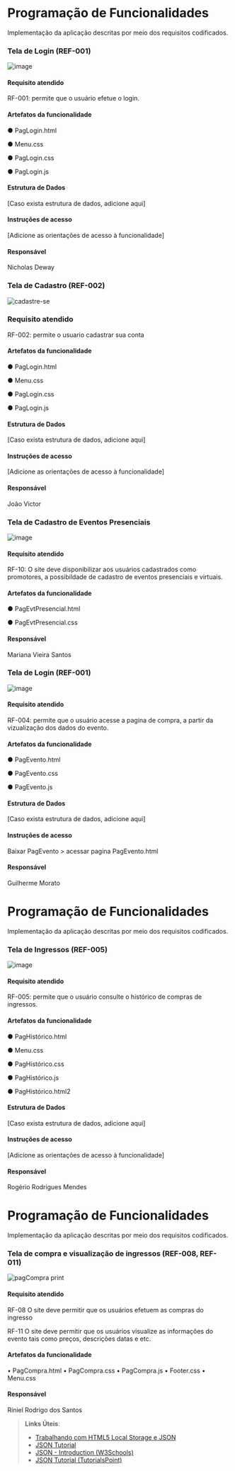 # Programação de Funcionalidades

Implementação da aplicação descritas por meio dos requisitos codificados. 

### Tela de Login (REF-001)

![image](https://github.com/ICEI-PUC-Minas-PMV-ADS/ADS-EIXO-1-MARCAE/assets/65633444/84ae0549-abb5-4d0a-91cc-8279a7b18c89)


#### Requisito atendido

RF-001: permite que o usuário efetue o login.


#### Artefatos da funcionalidade

● PagLogin.html

● Menu.css

● PagLogin.css

● PagLogin.js


#### Estrutura de Dados

[Caso exista estrutura de dados, adicione aqui]


#### Instruções de acesso

[Adicione as orientações de acesso à funcionalidade]


#### Responsável
Nicholas Deway


### Tela de Cadastro (REF-002)

![cadastre-se](https://github.com/ICEI-PUC-Minas-PMV-ADS/ADS-EIXO-1-MARCAE/assets/144181666/6c1bd445-4c2e-4c7f-bb6c-cf9d6f6b83bf)


### Requisito atendido

RF-002: permite o usuario cadastrar sua conta

#### Artefatos da funcionalidade

● PagLogin.html

● Menu.css

● PagLogin.css

● PagLogin.js


#### Estrutura de Dados

[Caso exista estrutura de dados, adicione aqui]


#### Instruções de acesso

[Adicione as orientações de acesso à funcionalidade]


#### Responsável
João Victor



### Tela de Cadastro de Eventos Presenciais

![image](https://github.com/ICEI-PUC-Minas-PMV-ADS/ADS-EIXO-1-MARCAE/assets/32981763/483dd3ef-dfc5-4ff0-b1fa-0177dadaca45)


#### Requisito atendido

RF-10: O site deve disponibilizar aos usuários cadastrados como promotores, a possibildade de cadastro de eventos presenciais e virtuais.

#### Artefatos da funcionalidade

● PagEvtPresencial.html

● PagEvtPresencial.css

#### Responsável

Mariana Vieira Santos


### Tela de Login (REF-001)

![image](https://github.com/ICEI-PUC-Minas-PMV-ADS/ADS-EIXO-1-MARCAE/assets/65633444/84ae0549-abb5-4d0a-91cc-8279a7b18c89)


#### Requisito atendido

RF-004: permite que o usuário acesse a pagina de compra, a partir da vizualização dos dados do evento.


#### Artefatos da funcionalidade

● PagEvento.html

● PagEvento.css

● PagEvento.js


#### Estrutura de Dados

[Caso exista estrutura de dados, adicione aqui]


#### Instruções de acesso

Baixar PagEvento > acessar pagina PagEvento.html


#### Responsável
Guilherme Morato

# Programação de Funcionalidades

Implementação da aplicação descritas por meio dos requisitos codificados. 

### Tela de Ingressos (REF-005)

![image](https://github.com/ICEI-PUC-Minas-PMV-ADS/ADS-EIXO-1-MARCAE/assets/65633444/84ae0549-abb5-4d0a-91cc-8279a7b18c89)


#### Requisito atendido

RF-005: permite que o usuário consulte o histórico de compras de ingressos.


#### Artefatos da funcionalidade

● PagHistórico.html

● Menu.css

● PagHistórico.css

● PagHistórico.js

● PagHistórico.html2


#### Estrutura de Dados

[Caso exista estrutura de dados, adicione aqui]


#### Instruções de acesso

[Adicione as orientações de acesso à funcionalidade]


#### Responsável
Rogério Rodrigues Mendes


# Programação de Funcionalidades

Implementação da aplicação descritas por meio dos requisitos codificados. 

### Tela de compra e visualização de ingressos (REF-008, REF-011)

![pagCompra print](https://github.com/ICEI-PUC-Minas-PMV-ADS/ADS-EIXO-1-MARCAE/assets/80684745/0f070860-fe7e-4402-81c8-2589bb9aa14a)

#### Requisito atendido

RF-08	O site deve permitir que os usuários efetuem as compras do ingresso

RF-11	O site deve permitir que os usuários visualize as informações do evento tais como preços, descrições datas e etc.


#### Artefatos da funcionalidade

•	PagCompra.html
•	PagCompra.css
•	PagCompra.js
•	Footer.css
•	Menu.css


#### Responsável
Riniel Rodrigo dos Santos



> **Links Úteis**:
> - [Trabalhando com HTML5 Local Storage e JSON](https://www.devmedia.com.br/trabalhando-com-html5-local-storage-e-json/29045)
> - [JSON Tutorial](https://www.w3resource.com/JSON)
> - [JSON - Introduction (W3Schools)](https://www.w3schools.com/js/js_json_intro.asp)
> - [JSON Tutorial (TutorialsPoint)](https://www.tutorialspoint.com/json/index.htm)

